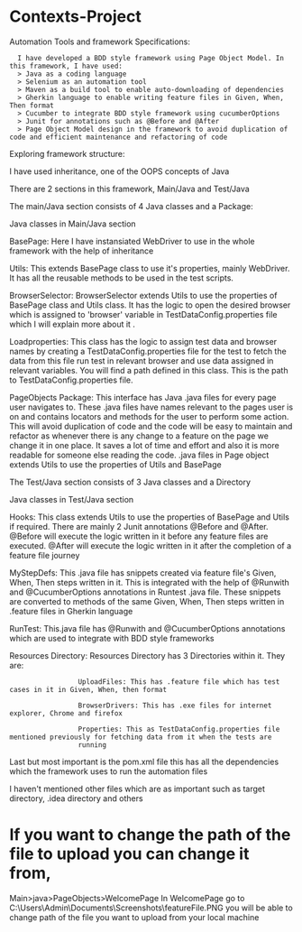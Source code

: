 # Contexts-Project

Automation Tools and framework Specifications:

      I have developed a BDD style framework using Page Object Model. In this framework, I have used:
      > Java as a coding language
      > Selenium as an automation tool
      > Maven as a build tool to enable auto-downloading of dependencies
      > Gherkin language to enable writing feature files in Given, When, Then format
      > Cucumber to integrate BDD style framework using cucumberOptions
      > Junit for annotations such as @Before and @After
      > Page Object Model design in the framework to avoid duplication of code and efficient maintenance and refactoring of code
      
Exploring framework structure:

I have used inheritance, one of the OOPS concepts of Java

There are 2 sections in this framework, Main/Java and Test/Java

The main/Java section consists of 4 Java classes and a Package:
  
  Java classes in Main/Java section
  
  BasePage: Here I have instansiated WebDriver to use in the whole framework with the help of inheritance
  
  Utils: This extends BasePage class to use it's properties, mainly WebDriver.
         It has all the reusable methods to be used in the test scripts.
         
  BrowserSelector: BrowserSelector extends Utils to use the properties of BasePage class and Utils class.
                   It has the logic to open the desired browser which is assigned to 'browser' variable in TestDataConfig.properties file
                   which I will explain more about it .
                   
  Loadproperties: This class has the logic to assign test data and browser names by creating a TestDataConfig.properties file 
                  for the test to fetch the data from this file run test in relevant browser and use data assigned in relevant variables.
                  You will find a path defined in this class. This is the path to TestDataConfig.properties file.
                  
  PageObjects Package: This interface has Java .java files for every page user navigates to. These .java files have names relevant
                        to the pages user is on and contains locators and methods for the user to perform some action. This will 
                        avoid duplication of code and the code will be easy to maintain and refactor as whenever there is any change to
                        a feature on the page we change it in one place. It saves a lot of time and effort and also it is more readable 
                        for someone else reading the code. .java files in Page object extends Utils to use the properties of Utils and 
                        BasePage
                         
                         
The Test/Java section consists of 3 Java classes and a Directory

  Java classes in Test/Java section

Hooks: This class extends Utils to use the properties of BasePage and Utils if required. There are mainly 2 Junit annotations @Before
                        and @After. 
                        @Before will execute the logic written in it before any feature files are executed.
                        @After will execute the logic written in it after the completion of a feature file journey
                        
MyStepDefs: This .java file has snippets created via feature file's Given, When, Then steps written in it. This is integrated with
            the help of @Runwith and @CucumberOptions annotations in Runtest .java file. These snippets are converted to methods of
            the same Given, When, Then steps written in .feature files in Gherkin language
            
RunTest: This.java file has @Runwith and @CucumberOptions annotations which are used to integrate with BDD style frameworks

Resources Directory: Resources Directory has 3 Directories within it. They are:

                     UploadFiles: This has .feature file which has test cases in it in Given, When, then format
                     
                     BrowserDrivers: This has .exe files for internet explorer, Chrome and firefox
                     
                     Properties: This as TestDataConfig.properties file mentioned previously for fetching data from it when the tests are
                     running
                     
Last but most important is the pom.xml file this has all the dependencies which the framework uses to run the automation files

I haven't mentioned other files which are as important such as target directory, .idea directory and others
                        
# If you want to change the path of the file to upload you can change it from,
Main>java>PageObjects>WelcomePage
In WelcomePage go to C:\Users\Admin\Documents\Screenshots\featureFile.PNG
you will be able to change path of the file you want to upload from your local machine
                         
                    

  
  
  


      
